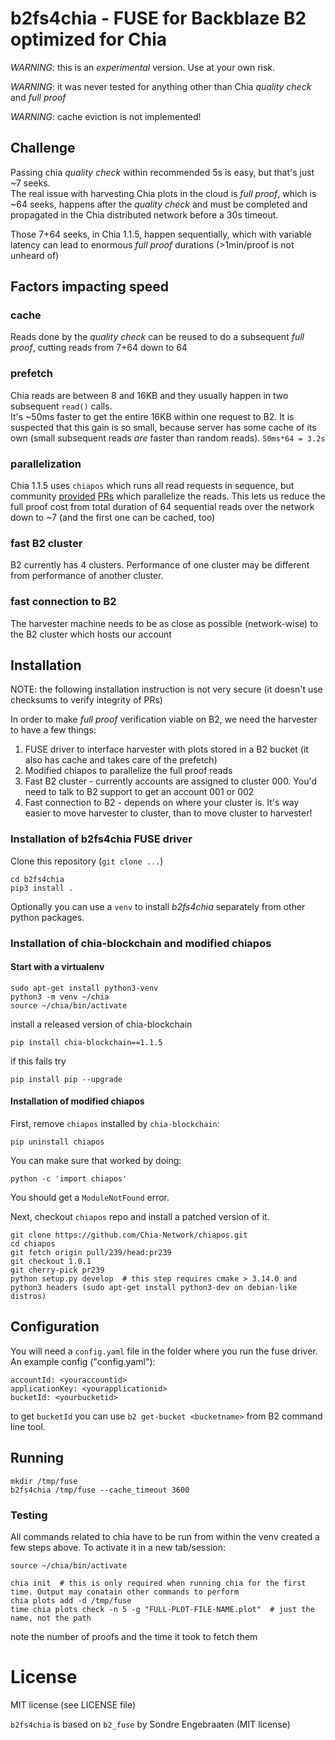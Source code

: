 # b2fs4chia - FUSE for Backblaze B2 optimized for Chia
 
*WARNING*: this is an _experimental_ version. Use at your own risk.  

*WARNING*: it was never tested for anything other than Chia _quality check_ and _full proof_

*WARNING*: cache eviction is not implemented!


## Challenge

Passing chia _quality check_ within recommended 5s is easy, but that's just ~7 seeks.  
The real issue with harvesting Chia plots in the cloud is _full proof_, which is ~64 seeks, happens after the _quality check_ and must be completed and propagated in the Chia distributed network before a 30s timeout.

Those 7+64 seeks, in Chia 1.1.5, happen sequentially, which with variable latency can lead to enormous _full proof_ durations (>1min/proof is not unheard of)


## Factors impacting speed

### cache

Reads done by the _quality check_ can be reused to do a subsequent _full proof_, cutting reads from 7+64 down to 64

### prefetch

Chia reads are between 8 and 16KB and they usually happen in two subsequent `read()` calls.  
It's ~50ms faster to get the entire 16KB within one request to B2. It is suspected that this gain is so small, because server has some cache of its own (small subsequent reads _are_ faster than random reads). `50ms*64 = 3.2s`

### parallelization

Chia 1.1.5 uses `chiapos` which runs all read requests in sequence, but community [provided](https://www.google.com) [PRs](https://www.google.com) which parallelize the reads. This lets us reduce the full proof cost from total duration of 64 sequential reads over the network down to ~7 (and the first one can be cached, too)

### fast B2 cluster

B2 currently has 4 clusters. Performance of one cluster may be different from performance of another cluster.

### fast connection to B2

The harvester machine needs to be as close as possible (network-wise) to the B2 cluster which hosts our account

## Installation

NOTE: the following installation instruction is not very secure (it doesn't use checksums to verify integrity of PRs)

In order to make _full proof_ verification viable on B2, we need the harvester to have a few things:
1. FUSE driver to interface harvester with plots stored in a B2 bucket (it also has cache and takes care of the prefetch)
2. Modified chiapos to parallelize the full proof reads
3. Fast B2 cluster - currently accounts are assigned to cluster 000. You'd need to talk to B2 support to get an account 001 or 002
4. Fast connection to B2 - depends on where your cluster is. It's way easier to move harvester to cluster, than to move cluster to harvester!

### Installation of b2fs4chia FUSE driver

Clone this repository (`git clone ...`)
```
cd b2fs4chia
pip3 install .
```
Optionally you can use a `venv` to install *b2fs4chia* separately from other python packages.


### Installation of chia-blockchain and modified chiapos

#### Start with a virtualenv

```
sudo apt-get install python3-venv
python3 -m venv ~/chia
source ~/chia/bin/activate
```

install a released version of chia-blockchain

```
pip install chia-blockchain==1.1.5
```

if this fails try

```
pip install pip --upgrade
```

#### Installation of modified chiapos

First, remove `chiapos` installed by `chia-blockchain`:

```
pip uninstall chiapos
```

You can make sure that worked by doing:
```
python -c 'import chiapos'
```

You should get a `ModuleNotFound` error.

Next, checkout `chiapos` repo and install a patched version of it.

```
git clone https://github.com/Chia-Network/chiapos.git
cd chiapos
git fetch origin pull/239/head:pr239
git checkout 1.0.1
git cherry-pick pr239
python setup.py develop  # this step requires cmake > 3.14.0 and python3 headers (sudo apt-get install python3-dev on debian-like distros)
```

## Configuration

You will need a `config.yaml` file in the folder where you run the fuse driver.
An example config ("config.yaml"):

```
accountId: <youraccountid>
applicationKey: <yourapplicationid>
bucketId: <yourbucketid>
```
to get `bucketId` you can use `b2 get-bucket <bucketname>` from B2 command line tool.

## Running

```
mkdir /tmp/fuse
b2fs4chia /tmp/fuse --cache_timeout 3600
```

### Testing

All commands related to chia have to be run from within the venv created a few steps above. To activate it in a new tab/session:

```
source ~/chia/bin/activate
```

```
chia init  # this is only required when running chia for the first time. Output may conatain other commands to perform
chia plots add -d /tmp/fuse
time chia plots check -n 5 -g "FULL-PLOT-FILE-NAME.plot"  # just the name, not the path
```
note the number of proofs and the time it took to fetch them

# License

MIT license (see LICENSE file)

`b2fs4chia` is based on `b2_fuse` by Sondre Engebraaten (MIT license)

